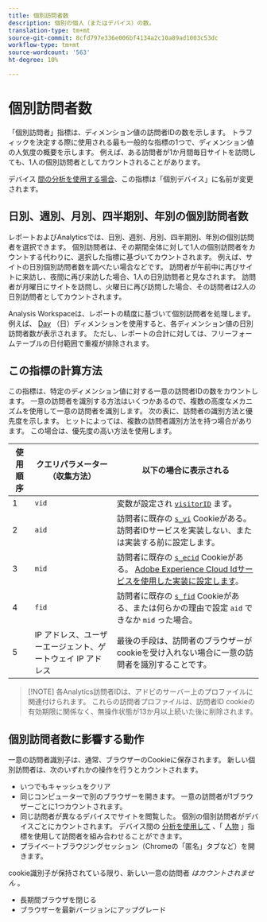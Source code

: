 ```yaml
---
title: 個別訪問者数
description: 個別の個人（またはデバイス）の数。
translation-type: tm+mt
source-git-commit: 8cfd797e336e006bf4134a2c10a89ad1003c53dc
workflow-type: tm+mt
source-wordcount: '563'
ht-degree: 10%

---
```



# 個別訪問者数

「個別訪問者」指標は、ディメンション値の訪問者IDの数を示します。 トラフィックを決定する際に使用される最も一般的な指標の1つで、ディメンション値の人気度の概要を示します。 例えば、ある訪問者が1か月間毎日サイトを訪問しても、1人の個別訪問者としてカウントされることがあります。

デバイス [間の分析を使用する場合](../cda/cda-home.md)、この指標は「個別デバイス」に名前が変更されます。

## 日別、週別、月別、四半期別、年別の個別訪問者数

レポートおよびAnalyticsでは、日別、週別、月別、四半期別、年別の個別訪問者を選択できます。 個別訪問者は、その期間全体に対して1人の個別訪問者をカウントする代わりに、選択した指標に基づいてカウントされます。 例えば、サイトの日別個別訪問者数を調べたい場合などです。 訪問者が午前中に再びサイトに来訪し、夜間に再び来訪した場合、1人の日別訪問者と見なされます。 訪問者が月曜日にサイトを訪問し、火曜日に再び訪問した場合、その訪問者は2人の日別訪問者としてカウントされます。

Analysis Workspaceは、レポートの精度に基づいて個別訪問者を処理します。 例えば、 [Day](../dimensions/day.md) （日）ディメンションを使用すると、各ディメンション値の日別訪問者数が表示されます。 ただし、レポートの合計に対しては、フリーフォームテーブルの日付範囲で重複が排除されます。

## この指標の計算方法

この指標は、特定のディメンション値に対する一意の訪問者IDの数をカウントします。 一意の訪問者を識別する方法はいくつかあるので、複数の高度なメカニズムを使用して一意の訪問者を識別します。 次の表に、訪問者の識別方法と優先度を示します。 ヒットによっては、複数の訪問者識別方法を持つ場合があります。 この場合は、優先度の高い方法を使用します。

| 使用順序 | クエリパラメーター（収集方法） | 以下の場合に表示される |
| --- | --- | --- |
| 1 | `vid` | 変数が設定され [`visitorID`](/help/implement/vars/config-vars/visitorid.md) ます。 |
| 2 | `aid` | 訪問者に既存の [`s_vi`](https://docs.adobe.com/content/help/ja-JP/core-services/interface/ec-cookies/cookies-analytics.html) Cookieがある。 訪問者IDサービスを実装しない、または実装する前に設定します。 |
| 3 | `mid` | 訪問者に既存の [`s_ecid`](https://docs.adobe.com/content/help/ja-JP/core-services/interface/ec-cookies/cookies-analytics.html) Cookieがある。 [Adobe Experience Cloud Idサービスを使用した実装に設定します](https://docs.adobe.com/content/help/ja-JP/id-service/using/home.html)。 |
| 4 | `fid` | 訪問者に既存の [`s_fid`](https://docs.adobe.com/content/help/ja-JP/core-services/interface/ec-cookies/cookies-analytics.html) Cookieがある、または何らかの理由で設定 `aid` できなか `mid` った場合。 |
| 5 | IP アドレス、ユーザーエージェント、ゲートウェイ IP アドレス | 最後の手段は、訪問者のブラウザーがcookieを受け入れない場合に一意の訪問者を識別することです。 |

>[!NOTE] 各Analytics訪問者IDは、アドビのサーバー上のプロファイルに関連付けられます。 これらの訪問者プロファイルは、訪問者ID cookieの有効期限に関係なく、無操作状態が13か月以上続いた後に削除されます。

## 個別訪問者数に影響する動作

一意の訪問者識別子は、通常、ブラウザーのCookieに保存されます。 新しい個別訪問者は、次のいずれかの操作を行うとカウントされます。

* いつでもキャッシュをクリア
* 同じコンピューターで別のブラウザーを開きます。 一意の訪問者が1ブラウザーごとに1つカウントされます。
* 同じ訪問者が異なるデバイスでサイトを閲覧した。 個別の個別訪問者がデバイスごとにカウントされます。 デバイス間の [分析を使用して](../cda/cda-home.md) 、「 [人物](people.md) 」指標を使用して訪問者を組み合わせることができます。
* プライベートブラウジングセッション（Chromeの「匿名」タブなど）を開きます。

cookie識別子が保持されている限り、新しい一意の訪問者 *はカウントされません* 。

* 長期間ブラウザを閉じる
* ブラウザーを最新バージョンにアップグレード
